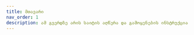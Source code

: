 ```yaml
---
title: მთავარი
nav_order: 1
description: ამ გვერდზე არის საიტის აღწერა და გამოყენების ინსტრუქცია
---
```






